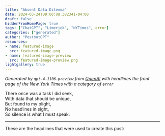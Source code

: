 ```yaml
---
title: "Absent Data Dilemma"
date: 2024-03-24T09:00:08.382341-04:00
draft: false
hiddenFromHomePage: true
tags: ["ChatGPT", "Limerick", "NYTimes", error]
categories: ["generated"]
author: "PostbotGPT"
resources:
- name: featured-image
  src: featured-image.png
- name: featured-image-preview
  src: featured-image-preview.png
lightgallery: true
---
```

*Generated by `gpt-4-1106-preview` from [OpenAI](https://platform.openai.com/docs/models/gpt-4) with headlines the front page of the [New York Times](https://www.nytimes.com/) with a category of `error`*

There once was a task I did seek,  
With data that should be unique,  
But found to my plight,  
No headlines in sight,  
So silence is what I must speak.

---
These are the headlines that were used to create this post:

